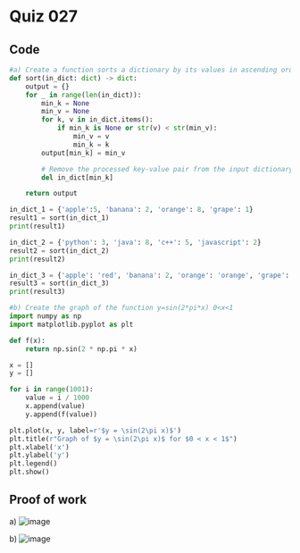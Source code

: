 # Quiz 027
## Code
```.py
#a) Create a function sorts a dictionary by its values in ascending order.
def sort(in_dict: dict) -> dict:
    output = {}
    for _ in range(len(in_dict)):
        min_k = None
        min_v = None
        for k, v in in_dict.items():
            if min_k is None or str(v) < str(min_v):
                min_v = v
                min_k = k
        output[min_k] = min_v

        # Remove the processed key-value pair from the input dictionary
        del in_dict[min_k]

    return output

in_dict_1 = {'apple':5, 'banana': 2, 'orange': 8, 'grape': 1}
result1 = sort(in_dict_1)
print(result1)

in_dict_2 = {'python': 3, 'java': 8, 'c++': 5, 'javascript': 2}
result2 = sort(in_dict_2)
print(result2)

in_dict_3 = {'apple': 'red', 'banana': 2, 'orange': 'orange', 'grape': 1, 'kiwi': 'brown', 'pear': 8}
result3 = sort(in_dict_3)
print(result3)

#b) Create the graph of the function y=sin(2*pi*x) 0<x<1
import numpy as np
import matplotlib.pyplot as plt

def f(x):
    return np.sin(2 * np.pi * x)

x = []
y = []

for i in range(1001):
    value = i / 1000
    x.append(value)
    y.append(f(value))

plt.plot(x, y, label=r'$y = \sin(2\pi x)$')
plt.title(r"Graph of $y = \sin(2\pi x)$ for $0 < x < 1$")
plt.xlabel('x')
plt.ylabel('y')
plt.legend()
plt.show()

```
## Proof of work
a)
![image](https://github.com/user-attachments/assets/a28d64e2-5de5-475d-a210-de318444a3c2)

b) 
![image](https://github.com/user-attachments/assets/215f4a2d-11b4-4c53-9920-4aa54216fcf2)
